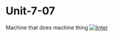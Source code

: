 # Unit-7-07
Machine that does machine thing
 [![linter](https://github.com/Arvin-Leung/Unit-7-07/workflows/linter/badge.svg)](https://github.com/marketplace/actions/super-linter)
